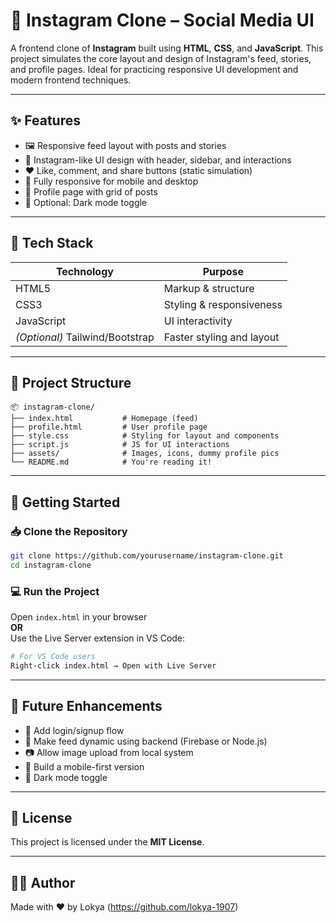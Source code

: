 # 📸 Instagram Clone – Social Media UI

A frontend clone of **Instagram** built using **HTML**, **CSS**, and **JavaScript**. This project simulates the core layout and design of Instagram's feed, stories, and profile pages. Ideal for practicing responsive UI development and modern frontend techniques.

---

## ✨ Features

- 🖼️ Responsive feed layout with posts and stories  
- 🔄 Instagram-like UI design with header, sidebar, and interactions  
- ❤️ Like, comment, and share buttons (static simulation)  
- 📱 Fully responsive for mobile and desktop  
- 📸 Profile page with grid of posts  
- 🌙 Optional: Dark mode toggle  

---

## 🧰 Tech Stack

| Technology   | Purpose                      |
|--------------|------------------------------|
| HTML5        | Markup & structure           |
| CSS3         | Styling & responsiveness     |
| JavaScript   | UI interactivity             |
| *(Optional)* Tailwind/Bootstrap | Faster styling and layout |

---

## 📁 Project Structure

```
📦 instagram-clone/
├── index.html           # Homepage (feed)
├── profile.html         # User profile page
├── style.css            # Styling for layout and components
├── script.js            # JS for UI interactions
├── assets/              # Images, icons, dummy profile pics
└── README.md            # You're reading it!
```

---

## 🚀 Getting Started

### 📥 Clone the Repository

```bash
git clone https://github.com/yourusername/instagram-clone.git
cd instagram-clone
```

### 💻 Run the Project

Open `index.html` in your browser  
**OR**  
Use the Live Server extension in VS Code:

```bash
# For VS Code users
Right-click index.html → Open with Live Server
```

---

## 🚀 Future Enhancements

- 🔐 Add login/signup flow  
- 🔄 Make feed dynamic using backend (Firebase or Node.js)  
- 📷 Allow image upload from local system  
- 📱 Build a mobile-first version  
- 🌙 Dark mode toggle  

---

## 🪪 License

This project is licensed under the **MIT License**.

---

## 🙋‍♂️ Author

Made with ❤️ by Lokya (https://github.com/lokya-1907)
